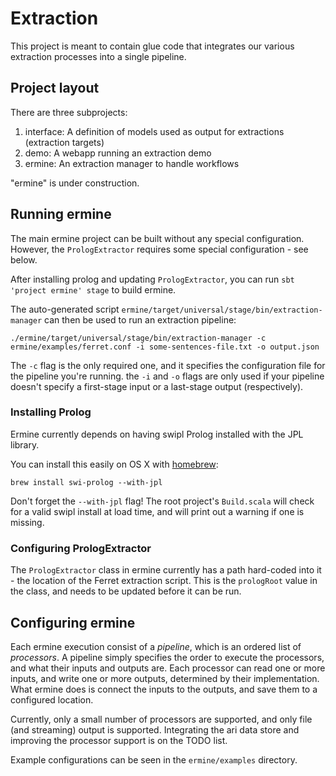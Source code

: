 # Extraction

This project is meant to contain glue code that integrates our various extraction processes into a single pipeline.

## Project layout

There are three subprojects:

1. interface: A definition of models used as output for extractions (extraction targets)
2. demo: A webapp running an extraction demo
3. ermine: An extraction manager to handle workflows

"ermine" is under construction.


## Running ermine

The main ermine project can be built without any special configuration. However, the `PrologExtractor` requires some special configuration - see below.

After installing prolog and updating `PrologExtractor`, you can run `sbt 'project ermine' stage` to build ermine.

The auto-generated script `ermine/target/universal/stage/bin/extraction-manager` can then be used to run an extraction pipeline:

`./ermine/target/universal/stage/bin/extraction-manager -c ermine/examples/ferret.conf -i some-sentences-file.txt -o output.json`

The `-c` flag is the only required one, and it specifies the configuration file for the pipeline you're running. the `-i` and `-o` flags are only used if your pipeline doesn't specify a first-stage input or a last-stage output (respectively).


### Installing Prolog

Ermine currently depends on having swipl Prolog installed with the JPL library.

You can install this easily on OS X with [homebrew](http://brew.sh/):

`brew install swi-prolog --with-jpl`

Don't forget the `--with-jpl` flag! The root project's `Build.scala` will check for a valid swipl install at load time, and will print out a warning if one is missing.

### Configuring PrologExtractor

The `PrologExtractor` class in ermine currently has a path hard-coded into it - the location of the Ferret extraction script. This is the `prologRoot` value in the class, and needs to be updated before it can be run.


## Configuring ermine

Each ermine execution consist of a *pipeline*, which is an ordered list of *processors*. A pipeline simply specifies the order to execute the processors, and what their inputs and outputs are. Each processor can read one or more inputs, and write one or more outputs, determined by their implementation. What ermine does is connect the inputs to the outputs, and save them to a configured location.

Currently, only a small number of processors are supported, and only file (and streaming) output is supported. Integrating the ari data store and improving the processor support is on the TODO list.

Example configurations can be seen in the `ermine/examples` directory.
